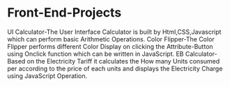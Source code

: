 # Front-End-Projects
UI Calculator-The User Interface Calculator is built by Html,CSS,Javascript which can perform basic Arithmetic Operations.
Color Flipper-The Color Flipper performs different Color Display on clicking the Attribute-Button using Onclick function which can be written in JavaScript.
EB Calculator-Based on the Electricity Tariff it calculates the How many Units consumed per according to the price of each units and displays the Electricity Charge using JavaScript Operation.
